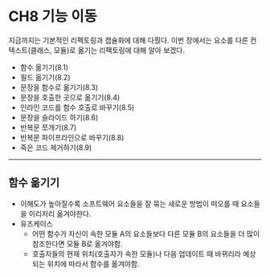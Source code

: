 # CH8 기능 이동

지금까지는 기본적인 리펙토링과 캡슐화에 대해 다뤘다.
이번 장에서는 요소를 다른 컨텍스트(클래스, 모듈)로 옮기는 리팩토링에 대해 알아 보겠다.


- 함수 옮기기(8.1)
- 필드 옮기기(8.2)
- 문장을 함수로 옮기기(8.3)
- 문장을 호출한 곳으로 옮기기(8.4)
- 인라인 코드를 함수 호출로 바꾸기(8.5)
- 문장을 슬라이드 하기(8.6)
- 반복문 쪼개기(8.7)
- 반복문 파이프라인으로 바꾸기(8.8)
- 죽은 코드 제거하기(8.9)

----

## 함수 옮기기
- 이해도가 높아질수록 소프트웨어 요소들을 잘 묶는 새로운 방법이 떠오를 때 요소들을 이리저리 옮겨야한다.
- 유즈케이스
    - 어떤 함수가 자신이 속한 모듈 A의 요소들보다 다른 모듈 B의 요소들을 더 많이 참조한다면 모듈 B로 옮겨야함.
    - 호출자들의 현재 위치(호출자가 속한 모듈)나 다음 업데이트 때 바뀌리라 예상되는 위치에 따라서 함수를 옮겨야함. 